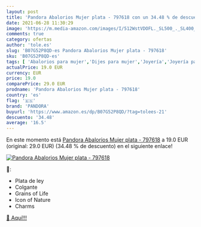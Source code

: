 ```yaml
---
layout: post
title: 'Pandora Abalorios Mujer plata - 797618 con un 34.48 % de descuento'
date: 2021-06-28 11:30:29
image: 'https://m.media-amazon.com/images/I/512WstVDOFL._SL500_._SL400_.jpg'
comments: true
category: ofertas
author: 'tole.es'
slug: 'B07G52P8QD-es Pandora Abalorios Mujer plata - 797618'
sku: 'B07G52P8QD-es'
tags: [ 'Abalorios para mujer','Dijes para mujer','Joyería','Joyería para mujer','pandora', ]
actualPrice: 19.0 EUR
currency: EUR
price: 19.0
comparePrice: 29.0 EUR
prodname: 'Pandora Abalorios Mujer plata - 797618'
country: 'es'
flag: '🇪🇸'
brand: 'PANDORA'
buyurl: 'https://www.amazon.es/dp/B07G52P8QD/?tag=tolees-21'
descuento: '34.48'
average: '16.5'
---
```


En este momento está [Pandora Abalorios Mujer plata - 797618](https://www.amazon.es/dp/B07G52P8QD/?tag=tolees-21) a 19.0 EUR (original: 29.0 EUR) (34.48 %  de descuento) en el siguiente enlace!

[![Pandora Abalorios Mujer plata - 797618](https://m.media-amazon.com/images/I/512WstVDOFL._SL500_._SL400_.jpg)](https://www.amazon.es/dp/B07G52P8QD/?tag=tolees-21)

🔎:

- Plata de ley
- Colgante
- Grains of Life
- Icon of Nature
- Charms

[🛒 Aquí!!!](https://www.amazon.es/dp/B07G52P8QD/?tag=tolees-21)
